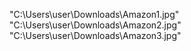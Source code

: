 "C:\Users\user\Downloads\Amazon1.jpg"
"C:\Users\user\Downloads\Amazon2.jpg"
"C:\Users\user\Downloads\Amazon3.jpg"


